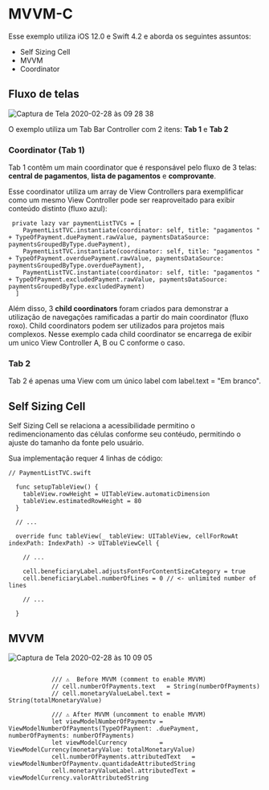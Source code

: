 # MVVM-C

Esse exemplo utiliza iOS 12.0 e Swift 4.2 e aborda os seguintes assuntos:

- Self Sizing Cell
- MVVM
- Coordinator

## Fluxo de telas

![Captura de Tela 2020-02-28 às 09 28 38](https://user-images.githubusercontent.com/17011151/75549016-6d1e5300-5a0d-11ea-9df1-4fa80939dc8a.png)

O exemplo utiliza um Tab Bar Controller com 2 itens: **Tab 1** e **Tab 2**

### Coordinator (Tab 1)

Tab 1 contêm um main coordinator que é responsável pelo fluxo de 3 telas: **central de pagamentos**, **lista de pagamentos** e **comprovante**.

Esse coordinator utiliza um array de View Controllers para exemplificar como um mesmo View Controller pode ser reaproveitado para exibir conteúdo distinto (fluxo azul):

```
 private lazy var paymentListTVCs = [
    PaymentListTVC.instantiate(coordinator: self, title: "pagamentos " + TypeOfPayment.duePayment.rawValue, paymentsDataSource: paymentsGroupedByType.duePayment),
    PaymentListTVC.instantiate(coordinator: self, title: "pagamentos " + TypeOfPayment.overduePayment.rawValue, paymentsDataSource: paymentsGroupedByType.overduePayment),
    PaymentListTVC.instantiate(coordinator: self, title: "pagamentos " + TypeOfPayment.excludedPayment.rawValue, paymentsDataSource: paymentsGroupedByType.excludedPayment)
  ]
```

Além disso, 3 **child coordinators** foram criados para demonstrar a utilização de navegações ramificadas a partir do main coordinator (fluxo roxo). Child coordinators podem ser utilizados para projetos mais complexos. Nesse exemplo cada child coordinator se encarrega de exibir um unico View Controller A, B ou C conforme o caso.

### Tab 2

Tab 2 é apenas uma View com um único label com label.text = "Em branco".

## Self Sizing Cell

Self Sizing Cell se relaciona a acessibilidade permitino o redimencionamento das células conforme seu contéudo, permitindo o ajuste do tamanho da fonte pelo usuário.

Sua implementação requer 4 linhas de código:



```
// PaymentListTVC.swift

  func setupTableView() {
    tableView.rowHeight = UITableView.automaticDimension
    tableView.estimatedRowHeight = 80
  }
  
  // ...
  
  override func tableView(_ tableView: UITableView, cellForRowAt indexPath: IndexPath) -> UITableViewCell {
    
    // ...

    cell.beneficiaryLabel.adjustsFontForContentSizeCategory = true
    cell.beneficiaryLabel.numberOfLines = 0 // <- unlimited number of lines
    
    // ...
    
  }

```

## MVVM

![Captura de Tela 2020-02-28 às 10 09 05](https://user-images.githubusercontent.com/17011151/75551325-b91fc680-5a12-11ea-906e-902c135b7f83.png)


```

            /// ⚠️  Before MVVM (comment to enable MVVM)
            // cell.numberOfPayments.text   = String(numberOfPayments)
            // cell.monetaryValueLabel.text = String(totalMonetaryValue)
            
            /// ⚠️ After MVVM (uncomment to enable MVVM)
            let viewModelNumberOfPaymentv = ViewModelNumberOfPayments(TypeOfPayment: .duePayment, numberOfPayments: numberOfPayments)
            let viewModelCurrency         = ViewModelCurrency(monetaryValue: totalMonetaryValue)
            cell.numberOfPayments.attributedText   = viewModelNumberOfPaymentv.quantidadeAttributedString
            cell.monetaryValueLabel.attributedText = viewModelCurrency.valorAttributedString
```





